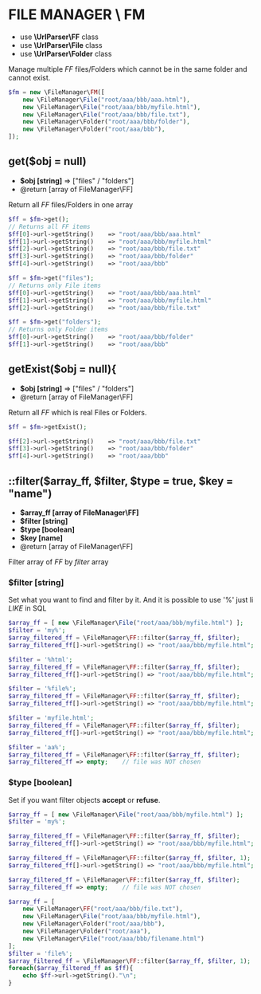 # FILE MANAGER \ FM
- use **\UrlParser\FF** class
- use **\UrlParser\File** class
- use **\UrlParser\Folder** class

Manage multiple *FF* files/Folders which cannot be in the same folder and cannot exist.


```php
$fm = new \FileManager\FM([
	new \FileManager\File("root/aaa/bbb/aaa.html"),
	new \FileManager\File("root/aaa/bbb/myfile.html"),
	new \FileManager\File("root/aaa/bbb/file.txt"),
	new \FileManager\Folder("root/aaa/bbb/folder"),
	new \FileManager\Folder("root/aaa/bbb"),
]);
```

## get($obj = null)
- **$obj [string]**	=> ["files" / "folders"]
- @return [array of FileManager\FF]

Return all *FF* files/Folders in one array
```php
$ff = $fm->get();
// Returns all FF items
$ff[0]->url->getString()	=> "root/aaa/bbb/aaa.html"
$ff[1]->url->getString()	=> "root/aaa/bbb/myfile.html"
$ff[2]->url->getString()	=> "root/aaa/bbb/file.txt"
$ff[3]->url->getString()	=> "root/aaa/bbb/folder"
$ff[4]->url->getString()	=> "root/aaa/bbb"
```
```php
$ff = $fm->get("files");
// Returns only File items
$ff[0]->url->getString()	=> "root/aaa/bbb/aaa.html"
$ff[1]->url->getString()	=> "root/aaa/bbb/myfile.html"
$ff[2]->url->getString()	=> "root/aaa/bbb/file.txt"
```
```php
$ff = $fm->get("folders");
// Returns only Folder items
$ff[0]->url->getString()	=> "root/aaa/bbb/folder"
$ff[1]->url->getString()	=> "root/aaa/bbb"

```


## getExist($obj = null){
- **$obj [string]**	=> ["files" / "folders"]
- @return [array of FileManager\FF]

Return all *FF* which is real Files or Folders.
```php
$ff = $fm->getExist();

$ff[2]->url->getString()	=> "root/aaa/bbb/file.txt"
$ff[3]->url->getString()	=> "root/aaa/bbb/folder"
$ff[4]->url->getString()	=> "root/aaa/bbb"
```



## ::filter($array_ff, $filter, $type = true, $key = "name")
- **$array_ff [array of FileManager\FF]**
- **$filter [string]**
- **$type [boolean]**
- **$key [name]**
 - @return [array of FileManager\FF]

Filter array of *FF* by *filter* array<br>


### $filter [string]
Set what you want to find and filter by it. And it is possible to use '%' just li *LIKE* in SQL
```php
$array_ff = [ new \FileManager\File("root/aaa/bbb/myfile.html") ];
$filter = 'my%';
$array_filtered_ff = \FileManager\FF::filter($array_ff, $filter);
$array_filtered_ff[]->url->getString() => "root/aaa/bbb/myfile.html";	// file was chosen

$filter = '%html';
$array_filtered_ff = \FileManager\FF::filter($array_ff, $filter);
$array_filtered_ff[]->url->getString() => "root/aaa/bbb/myfile.html";	// file was chosen

$filter = '%file%';
$array_filtered_ff = \FileManager\FF::filter($array_ff, $filter);
$array_filtered_ff[]->url->getString() => "root/aaa/bbb/myfile.html";	// file was chosen

$filter = 'myfile.html';
$array_filtered_ff = \FileManager\FF::filter($array_ff, $filter);
$array_filtered_ff[]->url->getString() => "root/aaa/bbb/myfile.html";	// file was chosen

$filter = 'aa%';
$array_filtered_ff = \FileManager\FF::filter($array_ff, $filter);
$array_filtered_ff => empty;	// file was NOT chosen
```


### $type [boolean]
Set if you want filter objects **accept** or **refuse**.
```php
$array_ff = [ new \FileManager\File("root/aaa/bbb/myfile.html") ];
$filter = 'my%';

$array_filtered_ff = \FileManager\FF::filter($array_ff, $filter);
$array_filtered_ff[]->url->getString() => "root/aaa/bbb/myfile.html";	// file was chosen

$array_filtered_ff = \FileManager\FF::filter($array_ff, $filter, 1);
$array_filtered_ff[]->url->getString() => "root/aaa/bbb/myfile.html";	// file was chosen

$array_filtered_ff = \FileManager\FF::filter($array_ff, $filter);
$array_filtered_ff => empty;	// file was NOT chosen
```


```php
$array_ff = [
	new \FileManager\FF("root/aaa/bbb/file.txt"),
	new \FileManager\File("root/aaa/bbb/myfile.html"),
	new \FileManager\Folder("root/aaa/bbb"),
	new \FileManager\Folder("root/aaa"),
	new \FileManager\File("root/aaa/bbb/filename.html")
];
$filter = 'file%';
$array_filtered_ff = \FileManager\FF::filter($array_ff, $filter, 1);
foreach($array_filtered_ff as $ff){
	echo $ff->url->getString()."\n";
}
```
